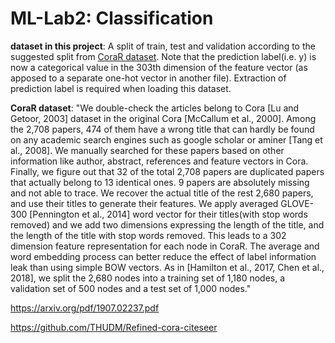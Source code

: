 # ML-Lab2: Classification

**dataset in this project**: A split of train, test and validation according to the suggested split from [CoraR dataset](https://github.com/THUDM/Refined-cora-citeseer). Note that the prediction label(i.e. y) is now a categorical value in the 303th dimension of the feature vector (as apposed to a separate one-hot vector in another file). Extraction of prediction label is required when loading this dataset.



**CoraR dataset**: "We double-check the articles belong to Cora [Lu and Getoor, 2003] dataset in the original Cora [McCallum et al., 2000]. Among the 2,708 papers, 474 of them have a wrong title that can hardly be found on any academic search engines such as google scholar or aminer [Tang et al., 2008]. We manually searched for these papers based on other information like author, abstract, references and feature vectors in Cora. Finally, we figure out that 32 of the total 2,708 papers are duplicated papers that actually belong to 13 identical ones. 9 papers are absolutely missing and not able to trace. We recover the actual title of the rest 2,680 papers, and use their titles to generate their features. We apply averaged GLOVE-300 [Pennington et al., 2014] word vector for their titles(with stop words removed) and we add two dimensions expressing the length of the title, and the length of the title with stop words removed. This leads to a 302 dimension feature representation for each node in CoraR. The average and word embedding process can better reduce the effect of label information leak than using simple BOW vectors. As in [Hamilton et al., 2017, Chen et al., 2018], we split the 2,680 nodes into a training set of 1,180 nodes, a validation set of 500 nodes and a test set of 1,000 nodes."

https://arxiv.org/pdf/1907.02237.pdf

https://github.com/THUDM/Refined-cora-citeseer